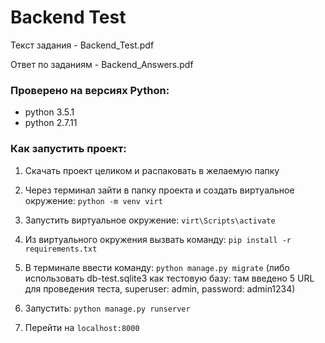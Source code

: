 Backend Test
===============
Текст задания - Backend_Test.pdf

Ответ по заданиям - Backend_Answers.pdf

### Проверено на версиях Python:
* python 3.5.1
* python 2.7.11

### Как запустить проект:

1. Скачать проект целиком и распаковать в желаемую папку

2. Через терминал зайти в папку проекта и создать виртуальное окружение: `python -m venv virt`

3. Запустить виртуальное окружение: `virt\Scripts\activate`

4. Из виртуального окружения вызвать команду: `pip install -r requirements.txt`

5. В терминале ввести команду: `python manage.py migrate` (либо использовать db-test.sqlite3 как тестовую базу: там введено 5 URL для проведения теста, superuser: admin, password: admin1234)

6. Запустить: `python manage.py runserver`

7. Перейти на `localhost:8000`
